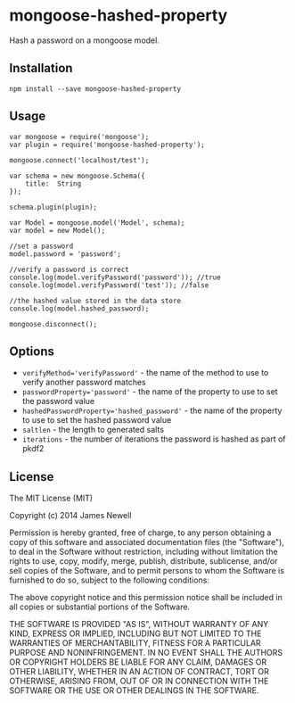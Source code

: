# mongoose-hashed-property

Hash a password on a mongoose model.  

## Installation

	npm install --save mongoose-hashed-property

## Usage

    var mongoose = require('mongoose');
    var plugin = require('mongoose-hashed-property');
    
    mongoose.connect('localhost/test');

    var schema = new mongoose.Schema({
        title:  String
    });
    
    schema.plugin(plugin);
    
    var Model = mongoose.model('Model', schema);
    var model = new Model();
    
    //set a password
    model.password = 'password';
    
    //verify a password is correct
    console.log(model.verifyPassword('password')); //true
    console.log(model.verifyPassword('test')); //false
    
    //the hashed value stored in the data store
    console.log(model.hashed_password);
    
    mongoose.disconnect();

## Options

- `verifyMethod='verifyPassword'`  - the name of the method to use to verify another password matches
- `passwordProperty='password'`  - the name of the property to use to set the password value
- `hashedPasswordProperty='hashed_password'`  - the name of the property to use to set the hashed password value
- `saltlen` - the length to generated salts
- `iterations` - the number of iterations the password is hashed as part of pkdf2

## License

The MIT License (MIT)

Copyright (c) 2014 James Newell

Permission is hereby granted, free of charge, to any person obtaining a copy of this software and associated documentation files (the "Software"), to deal in the Software without restriction, including without limitation the rights to use, copy, modify, merge, publish, distribute, sublicense, and/or sell copies of the Software, and to permit persons to whom the Software is furnished to do so, subject to the following conditions:

The above copyright notice and this permission notice shall be included in all copies or substantial portions of the Software.

THE SOFTWARE IS PROVIDED "AS IS", WITHOUT WARRANTY OF ANY KIND, EXPRESS OR IMPLIED, INCLUDING BUT NOT LIMITED TO THE WARRANTIES OF MERCHANTABILITY, FITNESS FOR A PARTICULAR PURPOSE AND NONINFRINGEMENT. IN NO EVENT SHALL THE AUTHORS OR COPYRIGHT HOLDERS BE LIABLE FOR ANY CLAIM, DAMAGES OR OTHER LIABILITY, WHETHER IN AN ACTION OF CONTRACT, TORT OR OTHERWISE, ARISING FROM, OUT OF OR IN CONNECTION WITH THE SOFTWARE OR THE USE OR OTHER DEALINGS IN THE SOFTWARE.